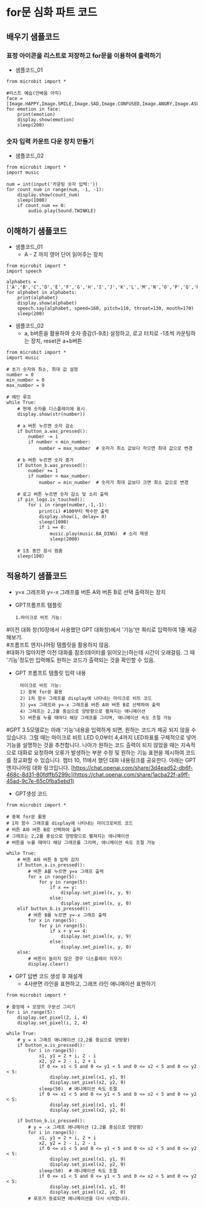 # for문 심화 파트 코드
## 배우기 샘플코드
### 표정 아이콘을 리스트로 저장하고 for문을 이용하여 출력하기
* 샘플코드_01
```
from microbit import *

#리스트 예습(안배움 아직)
face = [Image.HAPPY,Image.SMILE,Image.SAD,Image.CONFUSED,Image.ANGRY,Image.ASLEEP,Image.SURPRISED]
for emotion in face:
    print(emotion)
    display.show(emotion)
    sleep(200)

```
### 숫자 입력 카운트 다운 장치 만들기
* 샘플코드_02
```
from microbit import *
import music

num = int(input('카운팅 숫자 입력:'))
for count_num in range(num, -1, -1):
    display.show(count_num)
    sleep(1000)
    if count_num == 0:
        audio.play(Sound.TWINKLE)
```


## 이해하기 샘플코드
* 샘플코드_01
  - A - Z 까지 영어 단어 읽어주는 장치
```
from microbit import *
import speech

alphabets =['A','B','C','D','E','F','G','H','I','J','K','L','M','N','O','P','Q','R','S','T','U','V','W','X','Y','Z']
for alphabet in alphabets:
    print(alphabet)
    display.show(alphabet)
    speech.say(alphabet, speed=160, pitch=110, throat=130, mouth=170)
    sleep(200)
```

* 샘플코드_02
  - a, b버튼을 활용하여 숫자 증감(1-9초) 설정하고, 로고 터치로 -1초씩 카운팅하는 장치, reset은 a+b버튼
```
from microbit import *
import music

# 초기 숫자와 최소, 최대 값 설정
number = 0
min_number = 0
max_number = 9

# 메인 루프
while True:
    # 현재 숫자를 디스플레이에 표시
    display.show(str(number))
    
    # a 버튼 누르면 숫자 감소
    if button_a.was_pressed():
        number -= 1
        if number < min_number:
            number = max_number  # 숫자가 최소 값보다 작으면 최대 값으로 변경
    
    # b 버튼 누르면 숫자 증가
    if button_b.was_pressed():
        number += 1
        if number > max_number:
            number = min_number  # 숫자가 최대 값보다 크면 최소 값으로 변경
    
    # 로고 버튼 누르면 숫자 감소 및 소리 출력
    if pin_logo.is_touched():
        for i in range(number,-1,-1):
            print(i) #100부터 짝수만 출력
            display.show(i, delay= 0)
            sleep(1000)
            if i == 0:
                music.play(music.BA_DING)  # 소리 재생
                sleep(2000)

    # 1초 동안 잠시 멈춤
    sleep(100)
```


## 적용하기 샘플코드
*  y=x 그래프와 y=-x 그래프를 버튼 A와 버튼 B로 선택 출력하는 장치
  - GPT프롬프트 템플릿
    ```
    1.마이크로 비트 기능:
    ```
#이전 대화 창(10장에서 사용했던 GPT 대화창)에서 '기능'만 쿼리로 입력하여 1줄 제공해보기.  
#프롬프트 엔지니어링 템플릿을 활용하지 않음.  
#대화가 많아지면 이전 대화를 참조(데이터를 읽어오는)하는데 시간이 오래걸림. 그 때 '기능'정도만 입력해도 원하는 코드가 출력되는 것을 확인할 수 있음.

  - GPT 프롬프트 템플릿 입력 내용
```    
     마이크로 비트 기능: 
     1) 중복 for문 활용
     2) 1차 함수 그래프를 display에 나타내는 마이크로 비트 코드
     3) y=x 그래프와 y=-x 그래프를 버튼 A와 버튼 B로 선택하여 출력
     4) 그래프는 2,2를 중심으로 양방향으로 펼쳐지는 애니메이션
     5) 버튼을 누를 때마다 해당 그래프를 그리며, 애니메이션 속도 조절 가능
``` 
#GPT 3.5모델로는 아래 '기능'내용을 입력하게 되면, 원하는 코드가 제공 되지 않을 수 있습니다. 그럴 때는 마이크로 비트 LED 0,0부터 4,4까지 LED좌표를 구체적으로 넣어 기능을 설명하는 것을 추천합니다. 나아가 원하는 코드 출력이 되지 않았을 때는 지속적으로 대화로 요청하며 오류가 발생하는 부분 수정 및 원하는 기능 표현을 제시하여 코드를 정교화할 수 있습니다. 챕터 10, 11에서 했던 대화 내용링크를 공유한다. 아래는 GPT 엔지니어링 대화 링크입니다.
[https://chat.openai.com/share/3d4ead52-db6f-468c-8d31-80fdffb5299c](https://chat.openai.com/share/1acba22f-a9ff-45ad-9c7e-65c0fba5ebd1)

  - GPT생성 코드
```
from microbit import *

# 중복 for문 활용
# 1차 함수 그래프를 display에 나타내는 마이크로비트 코드
# 버튼 A와 버튼 B로 선택하여 출력
# 그래프는 2,2를 중심으로 양방향으로 펼쳐지는 애니메이션
# 버튼을 누를 때마다 해당 그래프를 그리며, 애니메이션 속도 조절 가능

while True:
    # 버튼 A와 버튼 B 입력 감지
    if button_a.is_pressed():
        # 버튼 A를 누르면 y=x 그래프 출력
        for x in range(5):
            for y in range(5):
                if x == y:
                    display.set_pixel(x, y, 9)
                else:
                    display.set_pixel(x, y, 0)
    elif button_b.is_pressed():
        # 버튼 B를 누르면 y=-x 그래프 출력
        for x in range(5):
            for y in range(5):
                if x + y == 4:
                    display.set_pixel(x, y, 9)
                else:
                    display.set_pixel(x, y, 0)
    else:
        # 버튼이 눌리지 않은 경우 디스플레이 지우기
        display.clear()

 ```

  - GPT 답변 코드 생성 후 재설계
    - 4사분면 라인을 표현하고, 그래프 라인 애니매이션 표현하기
```
from microbit import *

# 중앙에 + 모양의 구분선 그리기
for i in range(5):
    display.set_pixel(2, i, 4)
    display.set_pixel(i, 2, 4)

while True:
    # y = x 그래프 애니메이션 (2,2를 중심으로 양방향)
    if button_a.is_pressed():
        for i in range(5):
            x1, y1 = 2 + i, 2 - i
            x2, y2 = 2 - i, 2 + i
            if 0 <= x1 < 5 and 0 <= y1 < 5 and 0 <= x2 < 5 and 0 <= y2 < 5:
                display.set_pixel(x1, y1, 9)
                display.set_pixel(x2, y2, 9)
            sleep(50)  # 애니메이션 속도 조절
            if 0 <= x1 < 5 and 0 <= y1 < 5 and 0 <= x2 < 5 and 0 <= y2 < 5:
                display.set_pixel(x1, y1, 0)
                display.set_pixel(x2, y2, 0)

    if button_b.is_pressed():
        # y = -x 그래프 애니메이션 (2,2를 중심으로 양방향)
        for i in range(5):
            x1, y1 = 2 + i, 2 + i
            x2, y2 = 2 - i, 2 - i
            if 0 <= x1 < 5 and 0 <= y1 < 5 and 0 <= x2 < 5 and 0 <= y2 < 5:
                display.set_pixel(x1, y1, 9)
                display.set_pixel(x2, y2, 9)
            sleep(50)  # 애니메이션 속도 조절
            if 0 <= x1 < 5 and 0 <= y1 < 5 and 0 <= x2 < 5 and 0 <= y2 < 5:
                display.set_pixel(x1, y1, 0)
                display.set_pixel(x2, y2, 0)         
        # 루프가 종료되면 애니메이션을 다시 시작합니다.
```
